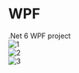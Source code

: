 # WPF
.Net 6 WPF project 
<br/>
![1](https://github.com/qiqiqiyaya/WPF/assets/37217632/56d57056-f92d-4ae2-bcc3-3ef3bf1e8de6)
<br/>
![2](https://github.com/qiqiqiyaya/WPF/assets/37217632/88800460-f05a-48d7-a26e-2726589fc333)
<br/>
![3](https://github.com/qiqiqiyaya/WPF/assets/37217632/192b34c1-0ca5-4883-8a87-585d725f7de8)
